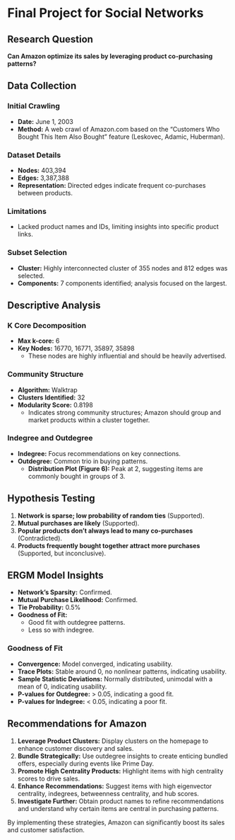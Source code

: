 # Final Project for Social Networks

## Research Question
**Can Amazon optimize its sales by leveraging product co-purchasing patterns?**

## Data Collection

### Initial Crawling
- **Date:** June 1, 2003
- **Method:** A web crawl of Amazon.com based on the “Customers Who Bought This Item Also Bought” feature (Leskovec, Adamic, Huberman).

### Dataset Details
- **Nodes:** 403,394
- **Edges:** 3,387,388
- **Representation:** Directed edges indicate frequent co-purchases between products.

### Limitations
- Lacked product names and IDs, limiting insights into specific product links.

### Subset Selection
- **Cluster:** Highly interconnected cluster of 355 nodes and 812 edges was selected.
- **Components:** 7 components identified; analysis focused on the largest.

## Descriptive Analysis

### K Core Decomposition
- **Max k-core:** 6
- **Key Nodes:** 16770, 16771, 35897, 35898
  - These nodes are highly influential and should be heavily advertised.

### Community Structure
- **Algorithm:** Walktrap
- **Clusters Identified:** 32
- **Modularity Score:** 0.8198
  - Indicates strong community structures; Amazon should group and market products within a cluster together.

### Indegree and Outdegree
- **Indegree:** Focus recommendations on key connections.
- **Outdegree:** Common trio in buying patterns.
  - **Distribution Plot (Figure 6):** Peak at 2, suggesting items are commonly bought in groups of 3.

## Hypothesis Testing
1. **Network is sparse; low probability of random ties** (Supported).
2. **Mutual purchases are likely** (Supported).
3. **Popular products don’t always lead to many co-purchases** (Contradicted).
4. **Products frequently bought together attract more purchases** (Supported, but inconclusive).

## ERGM Model Insights
- **Network’s Sparsity:** Confirmed.
- **Mutual Purchase Likelihood:** Confirmed.
- **Tie Probability:** 0.5%
- **Goodness of Fit:** 
  - Good fit with outdegree patterns.
  - Less so with indegree.

### Goodness of Fit
- **Convergence:** Model converged, indicating usability.
- **Trace Plots:** Stable around 0, no nonlinear patterns, indicating usability.
- **Sample Statistic Deviations:** Normally distributed, unimodal with a mean of 0, indicating usability.
- **P-values for Outdegree:** > 0.05, indicating a good fit.
- **P-values for Indegree:** < 0.05, indicating a poor fit.

## Recommendations for Amazon
1. **Leverage Product Clusters:** Display clusters on the homepage to enhance customer discovery and sales.
2. **Bundle Strategically:** Use outdegree insights to create enticing bundled offers, especially during events like Prime Day.
3. **Promote High Centrality Products:** Highlight items with high centrality scores to drive sales.
4. **Enhance Recommendations:** Suggest items with high eigenvector centrality, indegrees, betweenness centrality, and hub scores.
5. **Investigate Further:** Obtain product names to refine recommendations and understand why certain items are central in purchasing patterns.

By implementing these strategies, Amazon can significantly boost its sales and customer satisfaction.


